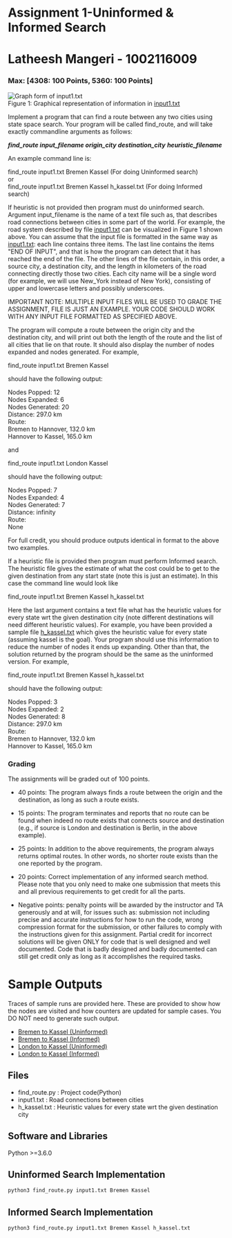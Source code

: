 # Assignment 1-Uninformed & Informed Search

# Latheesh Mangeri - 1002116009

### Max: \[4308: 100 Points, 5360: 100 Points\]

![Graph form of input1.txt](https://i.ibb.co/cLnQJ6G/t1-p1.gif)  
Figure 1: Graphical representation of information in [input1.txt](https://github.com/latheeshmangeri/Assignments/blob/main/AI/Assignment_1/input1.txt)  

  
Implement a program that can find a route between any two cities using state space search. Your program will be called find\_route, and will take exactly commandline arguments as follows:  
  
**_find\_route input\_filename origin\_city destination\_city_** **_heuristic\_filename_**  
  
An example command line is:  
  
find\_route input1.txt Bremen Kassel (For doing Uninformed search)  
or  
find\_route input1.txt Bremen Kassel h\_kassel.txt (For doing Informed search)  
  
If heuristic is not provided then program must do uninformed search. Argument input\_filename is the name of a text file such as, that describes road connections between cities in some part of the world. For example, the road system described by file [input1.txt](https://github.com/latheeshmangeri/Assignments/blob/main/AI/Assignment_1/input1.txt) can be visualized in Figure 1 shown above. You can assume that the input file is formatted in the same way as [input1.txt](https://github.com/latheeshmangeri/Assignments/blob/main/AI/Assignment_1/input1.txt): each line contains three items. The last line contains the items "END OF INPUT", and that is how the program can detect that it has reached the end of the file. The other lines of the file contain, in this order, a source city, a destination city, and the length in kilometers of the road connecting directly those two cities. Each city name will be a single word (for example, we will use New\_York instead of New York), consisting of upper and lowercase letters and possibly underscores.  
  
IMPORTANT NOTE: MULTIPLE INPUT FILES WILL BE USED TO GRADE THE ASSIGNMENT, FILE IS JUST AN EXAMPLE. YOUR CODE SHOULD WORK WITH ANY INPUT FILE FORMATTED AS SPECIFIED ABOVE.  
  
The program will compute a route between the origin city and the destination city, and will print out both the length of the route and the list of all cities that lie on that route. It should also display the number of nodes expanded and nodes generated. For example,  
  
find\_route input1.txt Bremen Kassel  
  
should have the following output:  
  
Nodes Popped: 12  
Nodes Expanded: 6  
Nodes Generated: 20  
Distance: 297.0 km  
Route:  
Bremen to Hannover, 132.0 km  
Hannover to Kassel, 165.0 km  
  
and  
  
find\_route input1.txt London Kassel  
  
should have the following output:  
  
Nodes Popped: 7  
Nodes Expanded: 4  
Nodes Generated: 7  
Distance: infinity  
Route:  
None  
  
For full credit, you should produce outputs identical in format to the above two examples.  
  
If a heuristic file is provided then program must perform Informed search. The heuristic file gives the estimate of what the cost could be to get to the given destination from any start state (note this is just an estimate). In this case the command line would look like  
  
find\_route input1.txt Bremen Kassel h\_kassel.txt  
  
Here the last argument contains a text file what has the heuristic values for every state wrt the given destination city (note different destinations will need different heuristic values). For example, you have been provided a sample file [h\_kassel.txt](https://github.com/latheeshmangeri/Assignments/blob/main/AI/Assignment_1/h_kassel.txt) which gives the heuristic value for every state (assuming kassel is the goal). Your program should use this information to reduce the number of nodes it ends up expanding. Other than that, the solution returned by the program should be the same as the uninformed version. For example,  
  
find\_route input1.txt Bremen Kassel h\_kassel.txt  
  
should have the following output:  
  
Nodes Popped: 3  
Nodes Expanded: 2  
Nodes Generated: 8  
Distance: 297.0 km  
Route:  
Bremen to Hannover, 132.0 km  
Hannover to Kassel, 165.0 km  

### Grading

The assignments will be graded out of 100 points.  

*   40 points: The program always finds a route between the origin and the destination, as long as such a route exists.
*   15 points: The program terminates and reports that no route can be found when indeed no route exists that connects source and destination (e.g., if source is London and destination is Berlin, in the above example).
*   25 points: In addition to the above requirements, the program always returns optimal routes. In other words, no shorter route exists than the one reported by the program.
*   20 points: Correct implementation of any informed search method. Please note that you only need to make one submission that meets this and all previous requirements to get credit for all the parts.  
    
*   Negative points: penalty points will be awarded by the instructor and TA generously and at will, for issues such as: submission not including precise and accurate instructions for how to run the code, wrong compression format for the submission, or other failures to comply with the instructions given for this assignment. Partial credit for incorrect solutions will be given ONLY for code that is well designed and well documented. Code that is badly designed and badly documented can still get credit only as long as it accomplishes the required tasks.

# Sample Outputs

Traces of sample runs are provided here. These are provided to show how the nodes are visited and how counters are updated for sample cases. You DO NOT need to generate such output.  

*   [Bremen to Kassel (Uninformed)](https://github.com/latheeshmangeri/Assignments/blob/main/AI/Assignment_1/Sample%20Outputs/uninformed1.txt)
*   [Bremen to Kassel (Informed)](https://github.com/latheeshmangeri/Assignments/blob/main/AI/Assignment_1/Sample%20Outputs/informed1.txt)
*   [London to Kassel (Uninformed)](https://github.com/latheeshmangeri/Assignments/blob/main/AI/Assignment_1/Sample%20Outputs/uninformed2.txt)
*   [London to Kassel (Informed)](https://github.com/latheeshmangeri/Assignments/blob/main/AI/Assignment_1/Sample%20Outputs/informed2.txt)  
    


## Files
* find_route.py : Project code(Python)
* input1.txt : Road connections between cities
* h_kassel.txt : Heuristic values for every state wrt the given destination city



## Software and Libraries

Python >=3.6.0

## Uninformed Search Implementation

```bash
python3 find_route.py input1.txt Bremen Kassel
```
## Informed Search Implementation

```bash
python3 find_route.py input1.txt Bremen Kassel h_kassel.txt
```


